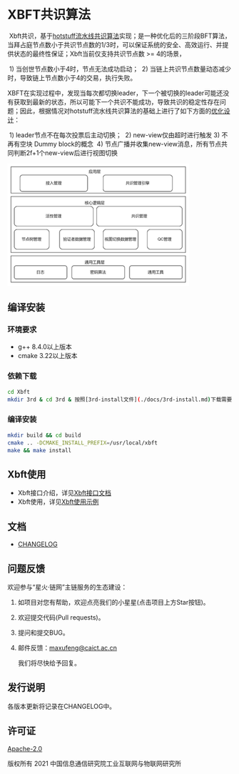 # XBFT共识算法

​	Xbft共识，基于[hotstuff流水线共识算法](./docs/Hotstuff共识算法.md)实现；是一种优化后的三阶段BFT算法，当拜占庭节点数小于共识节点数的1/3时，可以保证系统的安全、高效运行、并提供状态的最终性保证；Xbft当前仅支持共识节点数 >= 4的场景，

​	1) 当创世节点数小于4时，节点无法成功启动；
​   2) 当链上共识节点数量动态减少时，导致链上节点数小于4的交易，执行失败。

​	XBFT在实现过程中，发现当每次都切换leader，下一个被切换的leader可能还没有获取到最新的状态，所以可能下一个共识不能成功，导致共识的稳定性存在问题；因此，根据情况对hotstuff流水线共识算法的基础上进行了如下方面的[优化设计](./docs/Xbft设计文档.md)：

​	1) leader节点不在每次投票后主动切换；
​   2) new-view仅由超时进行触发
​   3) 不再有空块 Dummy block的概念
​	4) 节点广播并收集new-view消息，所有节点共同判断2f+1个new-view后进行视图切换

![image-20231206110251050](./docs/image/image-20231206110251050.png)

## 编译安装

### 环境要求

- g++ 8.4.0以上版本
- cmake 3.22以上版本

### 依赖下载

```bash
cd Xbft
mkdir 3rd & cd 3rd & 按照[3rd-install文件](./docs/3rd-install.md)下载需要三方库源码 & cd ..
```

### 编译安装

```bash
mkdir build && cd build
cmake .. -DCMAKE_INSTALL_PREFIX=/usr/local/xbft
make && make install
```

## Xbft使用

- Xbft接口介绍，详见[Xbft接口文档](./docs/Xbft接口文档.md)
- Xbft使用，详见[Xbft使用示例](./docs/Xbft使用示例.md)

## 文档

- [CHANGELOG](./ChangeLog.md)

## 问题反馈

欢迎参与“星火·链网”主链服务的生态建设：

1. 如项目对您有帮助，欢迎点亮我们的小星星(点击项目上方Star按钮)。

2. 欢迎提交代码(Pull requests)。

3. 提问和提交BUG。

4. 邮件反馈：[maxufeng@caict.ac.cn](mailto:maxufeng@caict.ac.cn)

   我们将尽快给予回复。

## 发行说明

各版本更新将记录在CHANGELOG中。

## 许可证

[Apache-2.0](http://www.apache.org/licenses/LICENSE-2.0)

版权所有 2021 中国信息通信研究院工业互联网与物联网研究所